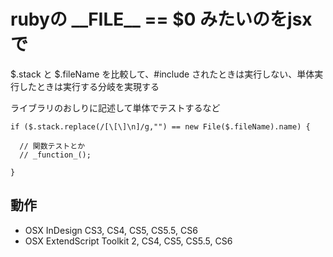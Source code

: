 # rubyの \_\_FILE\_\_ == $0 みたいのをjsxで

$.stack と $.fileName を比較して、#include されたときは実行しない、単体実行したときは実行する分岐を実現する

ライブラリのおしりに記述して単体でテストするなど

    if ($.stack.replace(/[\[\]\n]/g,"") == new File($.fileName).name) {
    
      // 関数テストとか
      // _function_();
    
    }
    
## 動作
* OSX InDesign CS3, CS4, CS5, CS5.5, CS6
* OSX ExtendScript Toolkit 2, CS4, CS5, CS5.5, CS6